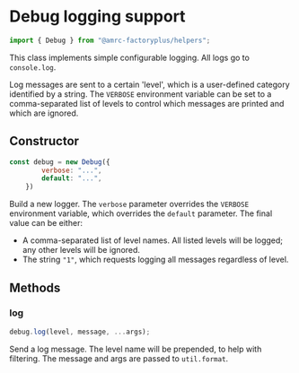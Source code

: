 # Debug logging support

```js
import { Debug } from "@amrc-factoryplus/helpers";
```

This class implements simple configurable logging. All logs go to `console.log`.

Log messages are sent to a certain 'level', which is a user-defined category identified by a string. The `VERBOSE` environment variable can be set to a comma-separated list of levels to control which messages are printed and which are ignored.

## Constructor

```js
const debug = new Debug({
        verbose: "...",
        default: "...",
    })
```

Build a new logger. The `verbose` parameter overrides the `VERBOSE` environment variable, which overrides the `default` parameter. The final value can be either:

* A comma-separated list of level names. All listed levels will be logged; any other levels will be ignored.
* The string `"1"`, which requests logging all messages regardless of level.

## Methods

### log

```js
debug.log(level, message, ...args);
```

Send a log message. The level name will be prepended, to help with filtering. The message and args are passed to `util.format`.
